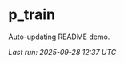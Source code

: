 # p_train

Auto-updating README demo.

<!--START_SECTION:status-->
_Last run: 2025-09-28 12:37 UTC_
<!--END_SECTION:status-->



























































































































































































































































































































































































































































































































































































































































































































































































































































































































